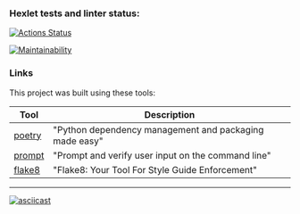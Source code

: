 ### Hexlet tests and linter status:
[![Actions Status](https://github.com/sergdemc/python-project-lvl1/workflows/hexlet-check/badge.svg)](https://github.com/sergdemc/python-project-lvl1/actions)

[![Maintainability](https://api.codeclimate.com/v1/badges/a9284bdadadf809a66ca/maintainability)](https://codeclimate.com/github/sergdemc/python-project-lvl1/maintainability)


### Links

This project was built using these tools:

| Tool                                                                        | Description                                             |
|-----------------------------------------------------------------------------|---------------------------------------------------------|
| [poetry](https://poetry.eustace.io/)                                        | "Python dependency management and packaging made easy"  |
| [prompt](https://pypi.org/project/prompt/)                                  | "Prompt and verify user input on the command line"      |
| [flake8](https://pypi.org/project/flake8/)                                  | "Flake8: Your Tool For Style Guide Enforcement"         |

---


[![asciicast](https://asciinema.org/a/xDkbig8onxRKIefcxqQv5Kwgj.svg)](https://asciinema.org/a/xDkbig8onxRKIefcxqQv5Kwgj)

